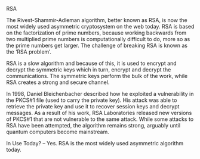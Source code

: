 RSA

The Rivest-Shammir-Adleman algorithm, better known as RSA, is now the most widely used asymmetric cryptosystem on the web today. RSA is based on the factorization of prime numbers, because working backwards from two multiplied prime numbers is computationally difficult to do, more so as the prime numbers get larger. The challenge of breaking RSA is known as the ‘RSA problem’.

RSA is a slow algorithm and because of this, it is used to encrypt and decrypt the symmetric keys which in turn, encrypt and decrypt the communications. The symmetric keys perform the bulk of the work, while RSA creates a strong and secure channel.

In 1998, Daniel Bleichenbacher described how he exploited a vulnerability in the PKCS#1 file (used to carry the private key). His attack was able to retrieve the private key and use it to recover session keys and decrypt messages. As a result of his work, RSA Laboratories released new versions of PKCS#1 that are not vulnerable to the same attack. While some attacks to RSA have been attempted, the algorithm remains strong, arguably until quantum computers become mainstream.

In Use Today? – Yes. RSA is the most widely used asymmetric algorithm today.
